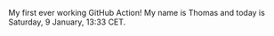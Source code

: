My first ever working GitHub Action!
My name is Thomas and today is Saturday, 9 January, 13:33 CET. 

